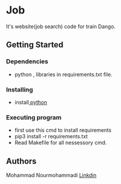 # Job
It's website(job search) code for train Dango.

## Getting Started

### Dependencies

* python , libraries in requirements.txt file.

### Installing

* install<a href="https://www.python.org/"> python</a>

### Executing program

* first use this cmd to install requirements
* pip3 install -r requirements.txt
* Read Makefile for all nessessory cmd.

## Authors

Mohammad Nourmohammadi [Linkdin](https://www.linkedin.com/in/mohammad-nourmohammadi/)
